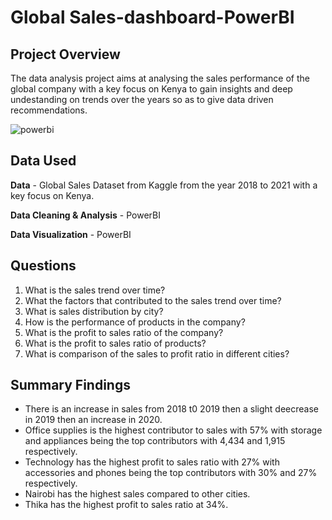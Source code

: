 # Global Sales-dashboard-PowerBI

## Project Overview
The data analysis project aims at analysing the sales performance of the global company with a key focus on Kenya to gain insights and deep undestanding on trends over the years so as to give data driven recommendations.

![powerbi](https://github.com/muthoni-munge/sales-dashboard/assets/163986206/198a1cff-ce1b-4d43-9fad-2193046a8ac6)


## Data Used

**Data** - Global Sales Dataset from Kaggle from the year 2018 to 2021 with a key focus on Kenya.

**Data Cleaning & Analysis** - PowerBI

**Data Visualization** - PowerBI

## Questions

1. What is the sales trend over time?
2. What the factors that contributed to the sales trend over time?
3. What is sales distribution by city?
4. How is the performance of products in the company?
5. What is the profit to sales ratio of the company?
6. What is the profit to sales ratio of products?
7. What is comparison of the sales to profit ratio in different cities?

## Summary Findings
- There is an increase in sales from 2018 t0 2019 then a slight deecrease in 2019 then an increase in 2020.
- Office supplies is the highest contributor to sales with 57% with storage and appliances being the top contributors with 4,434 and 1,915 respectively.
- Technology has the highest profit to sales ratio with 27% with accessories and phones being the top contributors with 30% and 27% respectively.
- Nairobi has the highest sales compared to other cities.
- Thika has the highest profit to sales ratio at 34%.
